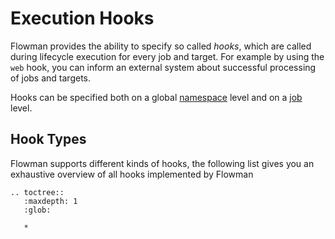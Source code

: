 # Execution Hooks

Flowman provides the ability to specify so called *hooks*, which are called during lifecycle execution for every job
and target. For example by using the `web` hook, you can inform an external system about successful processing of
jobs and targets.

Hooks can be specified both on a global [namespace](../namespace.md) level and on a [job](../job/index.md) level.


## Hook Types

Flowman supports different kinds of hooks, the following list gives you an exhaustive overview of all hooks implemented
by Flowman

```eval_rst
.. toctree::
   :maxdepth: 1
   :glob:

   *
```
  
